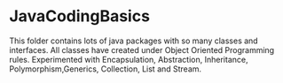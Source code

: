 # JavaCodingBasics
This folder contains lots of java packages with so many classes and interfaces.
All classes have created under Object Oriented Programming rules.
Experimented with Encapsulation, Abstraction, Inheritance, Polymorphism,Generics, Collection, List and Stream.
